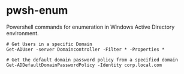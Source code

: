 # pwsh-enum
Powershell commands for enumeration in Windows Active Directory environment. 

```text
# Get Users in a specific Domain 
Get-ADUser -server Domaincontroller -Filter * -Properties *
```

```text
# Get the default domain password policy from a specified domain
Get-ADDefaultDomainPasswordPolicy -Identity corp.local.com
```
